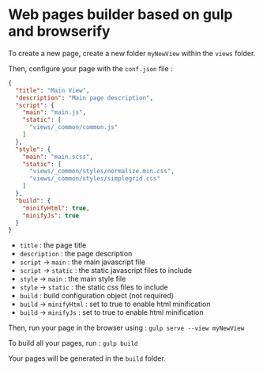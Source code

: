 # Web pages builder based on gulp and browserify

To create a new page, create a new folder `myNewView` within the `views` folder.

Then, configure your page with the `conf.json` file :
```json
{
  "title": "Main View",
  "description": "Main page description",
  "script": {
    "main": "main.js",
    "static": [
      "views/_common/common.js"
    ]
  },
  "style": {
    "main": "main.scss",
    "static": [
      "views/_common/styles/normalize.min.css",
      "views/_common/styles/simplegrid.css"
    ]
  },
  "build": {
    "minifyHtml": true,
    "minifyJs": true
  }
}
```

- `title` : the page title
- `description` : the page description
- `script` -> `main` : the main javascript file
- `script` -> `static` : the static javascript files to include
- `style` -> `main` : the main style file
- `style` -> `static` : the static css files to include
- `build` : build configuration object (not required)
- `build` -> `minifyHtml` : set to true to enable html minification
- `build` -> `minifyJs` : set to true to enable html minification

Then, run your page in the browser using :
`gulp serve --view myNewView`

To build all your pages, run :
`gulp build`

Your pages will be generated in the `build` folder.
